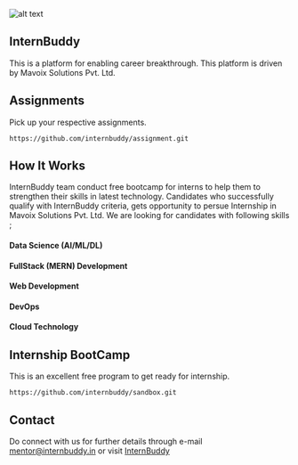 ![alt text](http://internbuddy.in/images/logo2.png)
## InternBuddy 
This is a platform for enabling career breakthrough. This platform is driven by Mavoix Solutions Pvt. Ltd. 

## Assignments
Pick up your respective assignments.
```
https://github.com/internbuddy/assignment.git
```
## How It Works
InternBuddy team conduct free bootcamp for interns to help them to strengthen their skills in latest technology. Candidates who successfully qualify with InternBuddy criteria, gets opportunity to persue Internship in Mavoix Solutions Pvt. Ltd. We are looking
for candidates with following skills ;

#### Data Science (AI/ML/DL)
#### FullStack (MERN) Development
#### Web Development
#### DevOps
#### Cloud Technology

## Internship BootCamp
This is an excellent free program to get ready for internship. 
```
https://github.com/internbuddy/sandbox.git
```
## Contact
Do connect with us for further details through e-mail mentor@internbuddy.in or visit [InternBuddy](https://internbuddy.in/)
